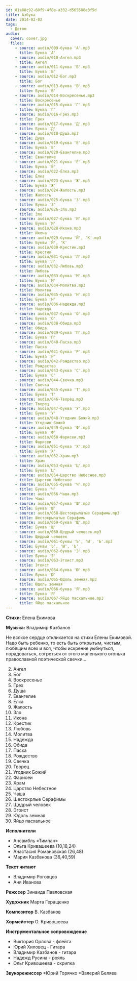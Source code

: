 ```yaml
---
id: 01a88c92-60f9-4f8e-a332-d565588e3f5d
title: Азбука
date: 2014-02-02
tags:
  - Детям
audio:
  cover: cover.jpg
  files:
    - source: audio/009-буква 'А'.mp3
      title: Буква 'А'
    - source: audio/010-Ангел.mp3
      title: Ангел
    - source: audio/011-буква 'Б'.mp3
      title: Буква 'Б'
    - source: audio/012-Бог.mp3
      title: Бог
    - source: audio/013-буква 'В'.mp3
      title: Буква 'В'
    - source: audio/014-Воскресенье.mp3
      title: Воскресенье
    - source: audio/015-буква 'Г'.mp3
      title: Буква 'Г'
    - source: audio/016-Грех.mp3
      title: Грех
    - source: audio/017-буква 'Д'.mp3
      title: Буква 'Д'
    - source: audio/018-Душа.mp3
      title: Душа
    - source: audio/019-буква 'Е'.mp3
      title: Буква 'Е'
    - source: audio/020-Евангелие.mp3
      title: Евангелие
    - source: audio/021-буква 'Ё'.mp3
      title: Буква 'Ё'
    - source: audio/022-Ёлка.mp3
      title: Ёлка
    - source: audio/023-буква 'Ж'.mp3
      title: Буква 'Ж'
    - source: audio/024-Жалость.mp3
      title: Жалость
    - source: audio/025-буква 'З'.mp3
      title: Буква 'З'
    - source: audio/026-Зло.mp3
      title: Зло
    - source: audio/027-буква 'И'.mp3
      title: Буква 'И'
    - source: audio/028-Икона.mp3
      title: Икона
    - source: audio/029-буквы 'Й', 'К'.mp3
      title: Буквы 'Й', 'К'
    - source: audio/030-Крестик.mp3
      title: Крестик
    - source: audio/031-буква 'Л'.mp3
      title: Буква 'Л'
    - source: audio/032-Любовь.mp3
      title: Любовь
    - source: audio/033-буква 'М'.mp3
      title: Буква 'М'
    - source: audio/034-Молитва.mp3
      title: Молитва
    - source: audio/035-буква 'Н'.mp3
      title: Буква 'Н'
    - source: audio/036-Надежда.mp3
      title: Надежда
    - source: audio/037-буква 'О'.mp3
      title: Буква 'О'
    - source: audio/038-Обида.mp3
      title: Обида
    - source: audio/039-буква 'П'.mp3
      title: Буква 'П'
    - source: audio/040-Пасха.mp3
      title: Пасха
    - source: audio/041-буква 'Р'.mp3
      title: Буква 'Р'
    - source: audio/042-Рождество.mp3
      title: Рождество
    - source: audio/043-буква 'С'.mp3
      title: Буква 'С'
    - source: audio/044-Свечка.mp3
      title: Свечка
    - source: audio/045-буква 'Т'.mp3
      title: Буква 'Т'
    - source: audio/046-Творец.mp3
      title: Творец
    - source: audio/047-буква 'У'.mp3
      title: Буква 'У'
    - source: audio/048-Угодник Божий.mp3
      title: Угодник Божий
    - source: audio/049-буква 'Ф'.mp3
      title: Буква 'Ф'
    - source: audio/050-Фарисеи.mp3
      title: Фарисеи
    - source: audio/051-буква 'Х'.mp3
      title: Буква 'Х'
    - source: audio/052-Храм.mp3
      title: Храм
    - source: audio/053-буква 'Ц'.mp3
      title: Буква 'Ц'
    - source: audio/054-Царство Небесное.mp3
      title: Царство Небесное
    - source: audio/055-буква 'Ч'.mp3
      title: Буква 'Ч'
    - source: audio/056-Чаша.mp3
      title: Чаша
    - source: audio/057-буква 'Ш'.mp3
      title: Буква 'Ш'
    - source: audio/058-Шестокрылатые Серафимы.mp3
      title: Шестокрылатые Серафимы
    - source: audio/059-буква 'Щ'.mp3
      title: Буква 'Щ'
    - source: audio/060-Щедрый человек.mp3
      title: Щедрый человек
    - source: audio/061-буквы 'Ъ', 'Ы', 'Ь'.mp3
      title: Буквы 'Ъ', 'Ы', 'Ь'
    - source: audio/062-буква 'Э'.mp3
      title: Буква 'Э'
    - source: audio/063-Эгоист.mp3
      title: Эгоист
    - source: audio/064-буква 'Ю'.mp3
      title: Буква 'Ю'
    - source: audio/065-Юдоль земная.mp3
      title: Юдоль земная
    - source: audio/066-буква 'Я'.mp3
      title: Буква 'Я'
    - source: audio/067-Яйцо пасхальное.mp3
      title: Яйцо пасхальное
---
```


**Стихи:**
Елена Екимова

**Музыка:**
Владимир Казбанов

Не всякое сердце откликается на стихи Елены Екимовой. <br>
Надо быть ребенко, то есть быть открытым, чистым, <br>
любящим всех и вся, чтобы искренне уыбнуться, <br>
порадоваться, согреться от этого маленького огонька <br>
православной поэтической свечки…

2. Ангел
4. Бог
6. Воскресенье 
8. Грех 
10. Душа 
12. Евангелие 
14. Ёлка
16. Жалость 
18. Зло
20. Икона
22. Крестик
24. Любовь
26. Молитва
28. Надежда
30. Обида
32. Пасха
34. Рождество
36. Свечка 
38. Творец
40. Угодник Божий 
42. Фарисеи 
44. Храм
46. Царство Небестное
48. Чаша
50. Шестокрлые Серафимы
52. Щедрый человек
55. Эгоист
57. Юдоль земная
59. Яйцо пасхальное

**Исполнители** 
  * Ансамбль «Тимпан»
  * Ольга Кривашеева (10,18,24)
  * Анастасия Романовская (26,48)
  * Мария Казбвнова (36,40,59)

**Текст читают** 
 * Владимир Роговцов
 * Аня Иванова

**Режссер** Зинаида Павловская

**Художник** Марта Геращенко

**Композитор** В. Казбанов

**Хормейстер** О. Кривошеева

**Инструментальное сопровождение** 
 * Виктория Орлова - флейта
 * Юрий Хиловец - Гитара
 * Владимир Казбанов -  гитара
 * Надежд Русина - рояль
 * Ольг Кривошеева - скрипка

**Звукорежиссер** 
 *Юрий Горячко
 *Валерий Беляев